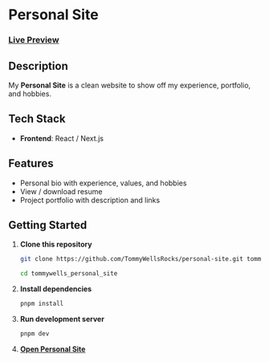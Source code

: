 # Personal Site

### [Live Preview](https://www.tommywellsrocks.com)

## Description

My **Personal Site** is a clean website to show off my experience, portfolio, and hobbies.

## Tech Stack

- **Frontend**: React / Next.js

## Features

- Personal bio with experience, values, and hobbies
- View / download resume
- Project portfolio with description and links

## Getting Started

1. **Clone this repository**

   ```bash
   git clone https://github.com/TommyWellsRocks/personal-site.git tommywells_personal_site
   ```

   ```bash
   cd tommywells_personal_site
   ```

2. **Install dependencies**

   ```bash
   pnpm install
   ```

3. **Run development server**

   ```bash
   pnpm dev
   ```

4. **[Open Personal Site](http://localhost:3000)**
